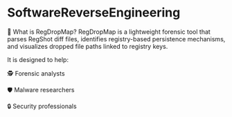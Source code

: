 # SoftwareReverseEngineering
📖 What is RegDropMap?
RegDropMap is a lightweight forensic tool that parses RegShot diff files, identifies registry-based persistence mechanisms, and visualizes dropped file paths linked to registry keys.

It is designed to help:

🕵️ Forensic analysts

🛡️ Malware researchers

🔒 Security professionals


